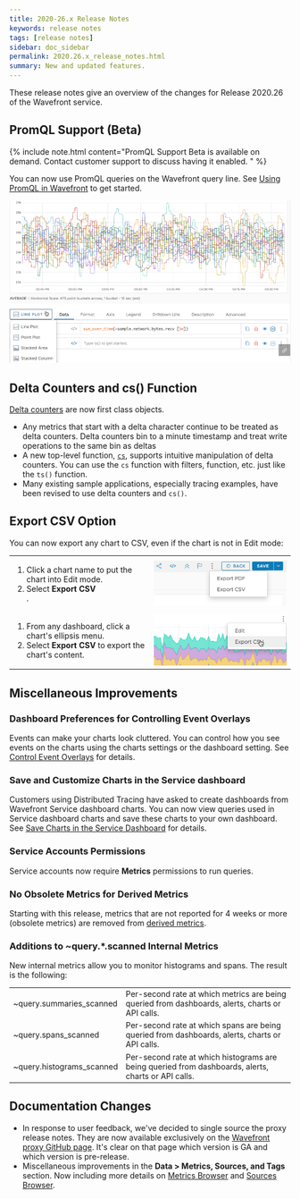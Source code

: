 ```yaml
---
title: 2020-26.x Release Notes
keywords: release notes
tags: [release notes]
sidebar: doc_sidebar
permalink: 2020.26.x_release_notes.html
summary: New and updated features.
---
```


These release notes give an overview of the changes for Release 2020.26 of the Wavefront service.


## PromQL Support (Beta)

{% include note.html content="PromQL Support Beta is available on demand. Contact customer support to discuss having it enabled. " %}

You can now use PromQL queries on the Wavefront query line. See [Using PromQL in Wavefront](wavefront_prometheus.html) to get started.

![Prometheus query](images/prometheus_sample.png)

## Delta Counters and cs() Function

[Delta counters](delta_counters.html) are now first class objects.
* Any metrics that start with a delta character continue to be treated as delta counters. Delta counters bin to a minute timestamp and treat write operations to the same bin as deltas
* A new top-level function, [`cs`](cs_function.html), supports intuitive manipulation of delta counters. You can use the `cs` function with filters, function, etc. just like the `ts()` function.
* Many existing sample applications, especially tracing examples, have been revised to use delta counters and `cs()`.

## Export CSV Option

You can now export any chart to CSV, even if the chart is not in Edit mode:

<table style="width: 100%;">
<tbody>
<tr>
<td width="50%">
<ol>
<li>Click a chart name to put the chart into Edit mode. </li>
<li>Select <strong>Export CSV</strong></li>.
</ol> </td>
<td width="50%"><img src="/images/export_pdf_csv.png" alt="Export PDF or CSV from chart in Edit mode"/> </td>
</tr>
<tr>
<td width="50%">
<ol>
<li>From any dashboard, click a chart's ellipsis menu. </li>
<li>Select <strong>Export CSV</strong> to export the chart's content.</li>
</ol> </td>
<td width="50%"><img src="/images/export_csv_chart.png" alt="Export PDF from chart"/></td>
</tr>
</tbody>
</table>


## Miscellaneous Improvements

### Dashboard Preferences for Controlling Event Overlays

Events can make your charts look cluttered. You can control how you see events on the charts using the charts settings or the dashboard setting. See [Control Event Overlays](charts_events_displaying.html#control-event-overlays) for details.

### Save and Customize Charts in the Service dashboard

Customers using Distributed Tracing have asked to create dashboards from Wavefront Service dashboard charts. You can now view queries used in Service dashboard charts and save these charts to your own dashboard. See [Save Charts in the Service Dashboard](tracing_ui_overview.html#save-charts-in-the-service-dashboard) for details.

### Service Accounts Permissions

Service accounts now require **Metrics** permissions to run queries.

### No Obsolete Metrics for Derived Metrics

Starting with this release, metrics that are not reported for 4 weeks or more (obsolete metrics) are removed from [derived metrics](derived_metrics.html).

### Additions to ~query.*.scanned Internal Metrics

New internal metrics allow you to monitor histograms and spans. The result is the following:

<table style="width: 100%;">
<tbody>
<tr>
<td width="30%">~query.summaries_scanned</td>
<td width="70%">Per-second rate at which metrics are being queried from dashboards, alerts, charts or API calls.
</td>
</tr>
<tr>
<td width="30%">~query.spans_scanned</td>
<td width="70%">Per-second rate at which spans are being queried from dashboards, alerts, charts or API calls.
</td>
</tr>
<tr>
<td width="30%">~query.histograms_scanned</td>
<td width="70%">Per-second rate at which histograms are being queried from dashboards, alerts, charts or API calls.
</td>
</tr>
</tbody>
</table>



## Documentation Changes

* In response to user feedback, we've decided to single source the proxy release notes. They are now available exclusively on the [Wavefront proxy GitHub page](https://github.com/wavefrontHQ/java/releases). It's clear on that page which version is GA and which version is pre-release.
* Miscellaneous improvements in the **Data > Metrics, Sources, and Tags** section. Now including more details on [Metrics Browser](metrics_managing.html#metrics-browser) and [Sources Browser](sources_managing.html#examine-sources-in-the-source-browser).

